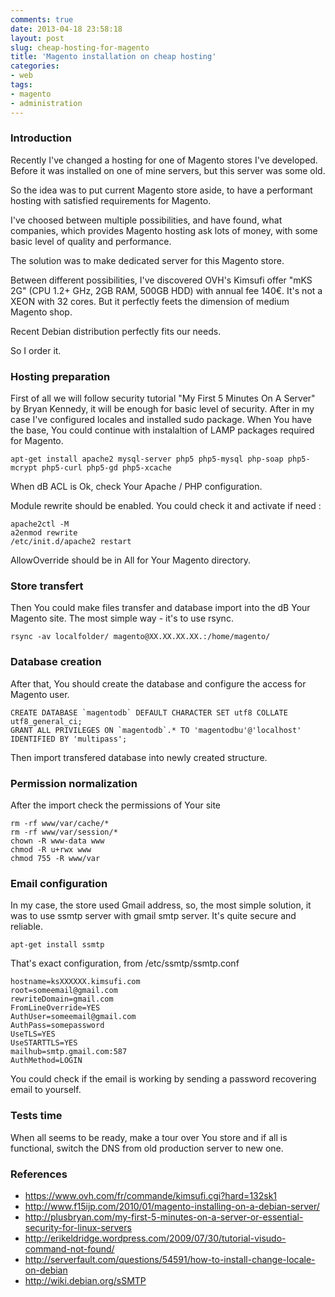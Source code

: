 ```yaml
---
comments: true
date: 2013-04-18 23:58:18
layout: post
slug: cheap-hosting-for-magento
title: 'Magento installation on cheap hosting'
categories:
- web
tags:
- magento
- administration
---
```


### Introduction

Recently I've changed a hosting for one of Magento stores I've developed. Before it was installed on one of mine servers, but this server was some old.

So the idea was to put current Magento store aside, to have a performant hosting with satisfied requirements for Magento.

I've choosed between multiple possibilities, and have found, what companies, which provides Magento hosting ask lots of money, with some basic level of quality and performance. 

The solution was to make dedicated server for this Magento store.

Between different possibilities, I've discovered OVH's Kimsufi offer "mKS 2G" (CPU 1.2+ GHz, 2GB RAM, 500GB HDD) with annual fee 140€. It's not a XEON with 32 cores. But it perfectly feets the dimension of medium Magento shop.

Recent Debian distribution perfectly fits our needs.

So I order it.

### Hosting preparation

First of all we will follow security tutorial "My First 5 Minutes On A Server" by Bryan Kennedy, it will be enough for basic level of security.
After in my case I've configured locales and installed sudo package.
When You have the base, You could continue with instalaltion of LAMP packages required for Magento.

    apt-get install apache2 mysql-server php5 php5-mysql php-soap php5-mcrypt php5-curl php5-gd php5-xcache

When dB ACL is Ok, check Your Apache / PHP configuration.

Module rewrite should be enabled. You could check it and activate if need :

    apache2ctl -M
    a2enmod rewrite
    /etc/init.d/apache2 restart

AllowOverride should be in All for Your Magento directory.

### Store transfert

Then You could make files transfer and database import into the dB Your Magento site.
The most simple way - it's to use rsync.

    rsync -av localfolder/ magento@XX.XX.XX.XX.:/home/magento/

### Database creation

After that, You should create the database and configure the access for Magento user.

    CREATE DATABASE `magentodb` DEFAULT CHARACTER SET utf8 COLLATE utf8_general_ci;
    GRANT ALL PRIVILEGES ON `magentodb`.* TO 'magentodbu'@'localhost' IDENTIFIED BY 'multipass';

Then import transfered database into newly created structure.

### Permission normalization

After the import check the permissions of Your site

    rm -rf www/var/cache/*
    rm -rf www/var/session/*
    chown -R www-data www
    chmod -R u+rwx www
    chmod 755 -R www/var
    
### Email configuration

In my case, the store used Gmail address, so, the most simple solution, it was to use ssmtp server with gmail smtp server. It's quite secure and reliable.

    apt-get install ssmtp

That's exact configuration, from /etc/ssmtp/ssmtp.conf

    hostname=ksXXXXXX.kimsufi.com
    root=someemail@gmail.com
    rewriteDomain=gmail.com
    FromLineOverride=YES
    AuthUser=someemail@gmail.com
    AuthPass=somepassword
    UseTLS=YES
    UseSTARTTLS=YES
    mailhub=smtp.gmail.com:587
    AuthMethod=LOGIN
    
You could check if the email is working by sending a password recovering email to yourself.

### Tests time

When all seems to be ready, make a tour over You store and if all is functional, switch the DNS from old production server to new one.

### References 

* https://www.ovh.com/fr/commande/kimsufi.cgi?hard=132sk1
* http://www.f15ijp.com/2010/01/magento-installing-on-a-debian-server/
* http://plusbryan.com/my-first-5-minutes-on-a-server-or-essential-security-for-linux-servers
* http://erikeldridge.wordpress.com/2009/07/30/tutorial-visudo-command-not-found/
* http://serverfault.com/questions/54591/how-to-install-change-locale-on-debian
* http://wiki.debian.org/sSMTP
